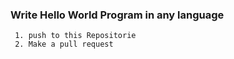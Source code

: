 ### Write  Hello World Program  in any language
     1. push to this Repositorie
     2. Make a pull request
